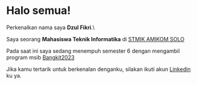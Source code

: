 # Halo semua! 

Perkenalkan nama saya **Dzul Fikri**.\

Saya seorang **Mahasiswa Teknik Informatika** di [STMIK AMIKOM SOLO](https://www.amikomsolo.ac.id/)

Pada saat ini saya sedang menempuh semester 6 dengan mengambil program msib [Bangkit2023](https://dashboard.bangkit.academy/login)

Jika kamu tertarik untuk berkenalan denganku, silakan ikuti akun [Linkedin](https://www.google.com) ku ya.
